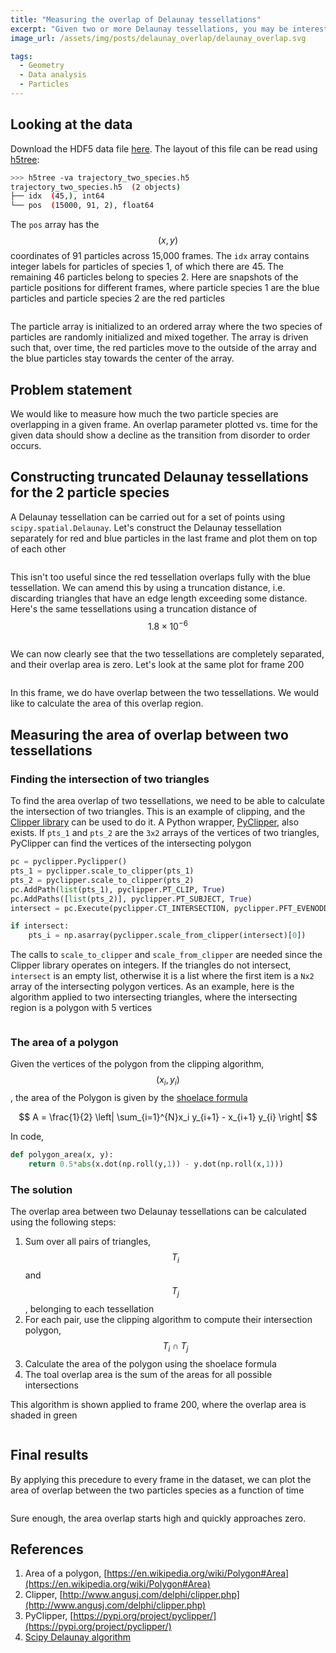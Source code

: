 ```yaml
---
title: "Measuring the overlap of Delaunay tessellations"
excerpt: "Given two or more Delaunay tessellations, you may be interested in measuring how much they overlap with one another"
image_url: /assets/img/posts/delaunay_overlap/delaunay_overlap.svg

tags:
  - Geometry
  - Data analysis
  - Particles
---
```


## Looking at the data
Download the HDF5 data file [here](https://jparker.nyc3.digitaloceanspaces.com/blog/delaunay_overlap/trajectory_two_species.h5).
The layout of this file can be read using [h5tree](https://github.com/johnaparker/h5tree):

```bash
>>> h5tree -va trajectory_two_species.h5
trajectory_two_species.h5  (2 objects)
├── idx  (45,), int64
└── pos  (15000, 91, 2), float64
```

The `pos` array has the $$(x,y)$$ coordinates of 91 particles across 15,000 frames.
The `idx` array contains integer labels for particles of species 1, of which there are 45.
The remaining 46 particles belong to species 2.
Here are snapshots of the particle positions for different frames, where particle species 1 are the blue particles and particle species 2 are the red particles

<figure style="width: 100%" class="align-center">
  <img src="/assets/img/posts/delaunay_overlap/snapshots_two_species.png" alt="">
</figure> 

The particle array is initialized to an ordered array where the two species of particles are randomly initialized and mixed together.
The array is driven such that, over time, the red particles move to the outside of the array and the blue particles stay towards the center of the array.

## Problem statement
We would like to measure how much the two particle species are overlapping in a given frame.
An overlap parameter plotted vs. time for the given data should show a decline as the transition from disorder to order occurs.

## Constructing truncated Delaunay tessellations for the 2 particle species
A Delaunay tessellation can be carried out for a set of points using `scipy.spatial.Delaunay`.
Let's construct the Delaunay tessellation separately for red and blue particles in the last frame and plot them on top of each other

<figure style="width: 350px; max-width: 100%" class="align-center">
  <img src="/assets/img/posts/delaunay_overlap/delaunay_no_truncate.svg" alt="">
</figure> 

This isn't too useful since the red tessellation overlaps fully with the blue tessellation.
We can amend this by using a truncation distance, i.e. discarding triangles that have an edge length exceeding some distance.
Here's the same tessellations using a truncation distance of $$1.8\times 10^{-6}$$ 

<figure style="width: 350px; max-width: 100%" class="align-center">
  <img src="/assets/img/posts/delaunay_overlap/delaunay_truncate.svg" alt="">
</figure> 

We can now clearly see that the two tessellations are completely separated, and their overlap area is zero.
Let's look at the same plot for frame 200

<figure style="width: 350px; max-width: 100%" class="align-center">
  <img src="/assets/img/posts/delaunay_overlap/delaunay_frame_200.svg" alt="">
</figure> 

In this frame, we do have overlap between the two tessellations.
We would like to calculate the area of this overlap region.

## Measuring the area of overlap between two tessellations

### Finding the intersection of two triangles
To find the area overlap of two tessellations, we need to be able to calculate the intersection of two triangles.
This is an example of clipping, and the [Clipper library](http://www.angusj.com/delphi/clipper.php) can be used to do it.
A Python wrapper, [PyClipper](https://pypi.org/project/pyclipper/), also exists.
If `pts_1` and `pts_2` are the `3x2` arrays of the vertices of two triangles, PyClipper can find the vertices of the intersecting polygon

```python
pc = pyclipper.Pyclipper()
pts_1 = pyclipper.scale_to_clipper(pts_1)
pts_2 = pyclipper.scale_to_clipper(pts_2)
pc.AddPath(list(pts_1), pyclipper.PT_CLIP, True)
pc.AddPaths([list(pts_2)], pyclipper.PT_SUBJECT, True)
intersect = pc.Execute(pyclipper.CT_INTERSECTION, pyclipper.PFT_EVENODD, pyclipper.PFT_EVENODD)

if intersect:
    pts_i = np.asarray(pyclipper.scale_from_clipper(intersect)[0])
```
The calls to `scale_to_clipper` and `scale_from_clipper` are needed since the Clipper library operates on integers.
If the triangles do not intersect, `intersect` is an empty list, otherwise it is a list where the first item is a `Nx2` array of the intersecting polygon vertices.
As an example, here is the algorithm applied to two intersecting triangles, where the intersecting region is a polygon with 5 vertices

<figure style="width: 400px; max-width: 100%" class="align-center">
  <img src="/assets/img/posts/delaunay_overlap/triangle_overlap.svg" alt="">
</figure> 

### The area of a polygon
Given the vertices of the polygon from the clipping algorithm, $$(x_i, y_i)$$, the area of the Polygon is given by the [shoelace formula](https://en.wikipedia.org/wiki/Polygon#Area)

$$
A = \frac{1}{2}  \left| \sum_{i=1}^{N}x_i y_{i+1} - x_{i+1} y_{i} \right|
$$

In code,

```python
def polygon_area(x, y):
    return 0.5*abs(x.dot(np.roll(y,1)) - y.dot(np.roll(x,1)))
```

### The solution
The overlap area between two Delaunay tessellations can be calculated using the following steps:
1. Sum over all pairs of triangles, $$T_i$$ and $$T_j$$, belonging to each tessellation
2. For each pair, use the clipping algorithm to compute their intersection polygon, $$T_i \cap T_j$$
3. Calculate the area of the polygon using the shoelace formula
4. The toal overlap area is the sum of the areas for all possible intersections

This algorithm is shown applied to frame 200, where the overlap area is shaded in green
<figure style="width: 350px; max-width: 100%" class="align-center">
  <img src="/assets/img/posts/delaunay_overlap/delaunay_overlap.svg" alt="">
</figure> 

## Final results
By applying this precedure to every frame in the dataset, we can plot the area of overlap between the two particles species as a function of time

<figure style="width: 400px; max-width: 100%" class="align-center">
  <img src="/assets/img/posts/delaunay_overlap/area_frame.svg" alt="">
</figure> 

Sure enough, the area overlap starts high and quickly approaches zero.

## References
1. Area of a polygon, [https://en.wikipedia.org/wiki/Polygon#Area](https://en.wikipedia.org/wiki/Polygon#Area)
2. Clipper, [http://www.angusj.com/delphi/clipper.php](http://www.angusj.com/delphi/clipper.php)
3. PyClipper, [https://pypi.org/project/pyclipper/](https://pypi.org/project/pyclipper/)
4. [Scipy Delaunay algorithm](https://docs.scipy.org/doc/scipy/reference/generated/scipy.spatial.Delaunay.html#scipy.spatial.Delaunay)
